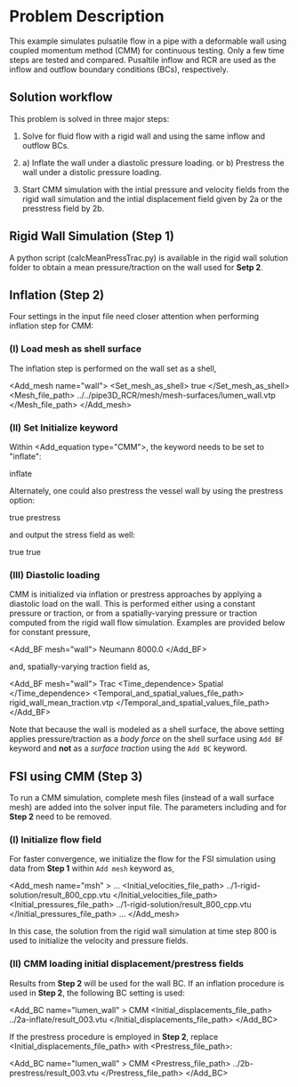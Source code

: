 
# **Problem Description**

This example simulates pulsatile flow in a pipe with a deformable wall using coupled momentum method (CMM) for continuous testing. Only a few time steps are tested and compared. Pusaltile inflow and RCR are used as the inflow and outflow boundary conditions (BCs), respectively. 

## Solution workflow

This problem is solved in three major steps:

1. Solve for fluid flow with a rigid wall and using the same inflow and outflow BCs. 

2. a) Inflate the wall under a diastolic pressure loading. or b) Prestress the wall under a distolic pressure loading.

3. Start CMM simulation with the intial pressure and velocity fields from the rigid wall simulation and the intial displacement field given by 2a or the presstress field by 2b.

## Rigid Wall Simulation (Step 1)

A python script (calcMeanPressTrac.py) is available in the rigid wall solution folder to obtain a mean pressure/traction on the wall used for **Setp 2**.

## Inflation (Step 2)

Four settings in the input file need closer attention when performing inflation step for CMM:

### (I) Load mesh as shell surface

The inflation step is performed on the wall set as a shell,

<Add_mesh name="wall"> 
  <Set_mesh_as_shell> true </Set_mesh_as_shell>
  <Mesh_file_path> ../../pipe3D_RCR/mesh/mesh-surfaces/lumen_wall.vtp </Mesh_file_path>
</Add_mesh>

### (II) Set Initialize keyword

Within <Add_equation type="CMM">, the keyword <Initialize> needs to be set to "inflate":

<Initialize> inflate </Initialize>

Alternately, one could also prestress the vessel wall by using the prestress option:

<Prestress> true </Prestress>
<Initialize> prestress </Initialize>

and output the stress field as well:

<Output type="Spatial">
  <Displacement> true </Displacement>
  <Stress> true </Stress>
</Output>


### (III) Diastolic loading

CMM is initialized via inflation or prestress approaches by applying a diastolic load on the wall. This is performed either using a constant pressure or traction, or from a spatially-varying pressure or traction computed from the rigid wall flow simulation. Examples are provided below for constant pressure,

<Add_BF mesh="wall">
  <Type> Neumann </Type>
  <Value> 8000.0 </Value>
</Add_BF>

and, spatially-varying traction field as,

<Add_BF mesh="wall">
  <Type> Trac </Type>
  <Time_dependence> Spatial </Time_dependence>
  <Temporal_and_spatial_values_file_path> rigid_wall_mean_traction.vtp </Temporal_and_spatial_values_file_path>
</Add_BF>

Note that because the wall is modeled as a shell surface, the above setting applies pressure/traction as a *body force* on the shell surface using `Add BF` keyword and **not** as a *surface traction* using the `Add BC` keyword.


## FSI using CMM (Step 3)
To run a CMM simulation, complete mesh files (instead of a wall surface mesh) are added into the solver input file. The parameters including <Prestress> and <Initialize> for **Step 2** need to be removed. 
 
### (I) Initialize flow field

For faster convergence, we initialize the flow for the FSI simulation using data from **Step 1** within `Add mesh` keyword as,

<Add_mesh name="msh" >
...
  <Initial_velocities_file_path> ../1-rigid-solution/result_800_cpp.vtu </Initial_velocities_file_path>
  <Initial_pressures_file_path> ../1-rigid-solution/result_800_cpp.vtu </Initial_pressures_file_path>
...
</Add_mesh>

In this case, the solution from the rigid wall simulation at time step 800 is used to initialize the velocity and pressure fields.

### (II) CMM loading initial displacement/prestress fields

Results from **Step 2** will be used for the wall BC. If an inflation procedure is used in **Step 2**, the following BC setting is used:

<Add_BC name="lumen_wall" > 
  <Type> CMM </Type> 
  <Initial_displacements_file_path> ../2a-inflate/result_003.vtu </Initial_displacements_file_path>
</Add_BC>


If the prestress procedure is employed in **Step 2**, replace <Initial_displacements_file_path> with <Prestress_file_path>:

<Add_BC name="lumen_wall" > 
  <Type> CMM </Type> 
  <Prestress_file_path> ../2b-prestress/result_003.vtu </Prestress_file_path>
</Add_BC> 




